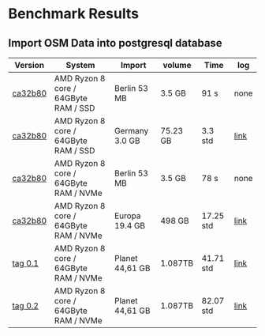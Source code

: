 # Benchmark Results
## Import OSM Data into postgresql database

| Version       | System                               | Import            |  volume   | Time      | log       |
| ------------- | ------------------------------------ | ----------------- | --- |--------- | --------- |
| [ca32b80](https://github.com/stevo01/openstreetmap-tile-server/commit/87a5ba06729f46553c021fef09099f2bbb62f211)        | AMD Ryzon 8 core / 64GByte RAM / SSD | Berlin 53 MB        | 3.5 GB   | 91 s      | none      |
| [ca32b80](https://github.com/stevo01/openstreetmap-tile-server/commit/87a5ba06729f46553c021fef09099f2bbb62f211)        | AMD Ryzon 8 core / 64GByte RAM / SSD | Germany 3.0 GB      | 75.23 GB   | 3.3 std   | [link](Benchmarks/osm-import/import_germany-latest.log) |
| [ca32b80](https://github.com/stevo01/openstreetmap-tile-server/commit/87a5ba06729f46553c021fef09099f2bbb62f211)        | AMD Ryzon 8 core / 64GByte RAM / NVMe | Berlin 53 MB        | 3.5 GB   | 78 s      | none      |
| [ca32b80](https://github.com/stevo01/openstreetmap-tile-server/commit/87a5ba06729f46553c021fef09099f2bbb62f211)        | AMD Ryzon 8 core / 64GByte RAM / NVMe | Europa 19.4 GB        | 498 GB   | 17.25 std      | [link](Benchmarks/osm-import/europa_002/import_europa-latest_002.log)      |
| [tag 0.1](https://github.com/stevo01/openstreetmap-tile-server/tree/0.1)        | AMD Ryzon 8 core / 64GByte RAM / NVMe | Planet 44,61 GB        | 1.087TB   | 41.71 std      | [link](Benchmarks/osm-import/planet_004/logfile.txt)      |
| [tag 0.2](https://github.com/stevo01/openstreetmap-tile-server/tree/0.2)        | AMD Ryzon 8 core / 64GByte RAM / NVMe | Planet 44,61 GB        | 1.087TB   | 82.07 std      | [link](Benchmarks/osm-import/import_germany-latest.log)      |
